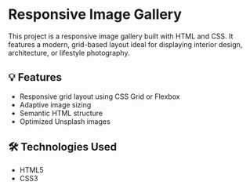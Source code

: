 # Responsive Image Gallery

This project is a responsive image gallery built with HTML and CSS. It features a modern, grid-based layout ideal for displaying interior design, architecture, or lifestyle photography.


## 💡 Features

- Responsive grid layout using CSS Grid or Flexbox
- Adaptive image sizing
- Semantic HTML structure
- Optimized Unsplash images

## 🛠️ Technologies Used

- HTML5
- CSS3



